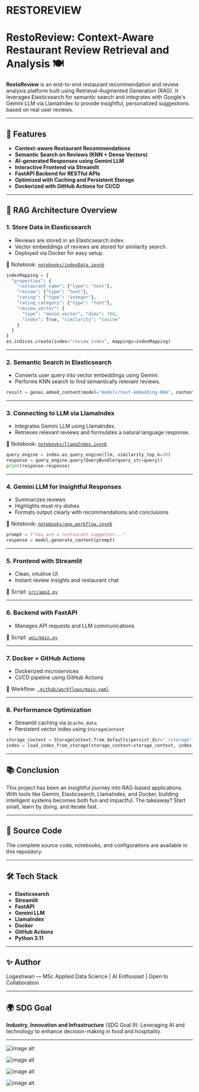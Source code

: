 # RESTOREVIEW

# RestoReview: Context-Aware Restaurant Review Retrieval and Analysis 🍽️

**RestoReview** is an end-to-end restaurant recommendation and review analysis platform built using Retrieval-Augmented Generation (RAG). It leverages Elasticsearch for semantic search and integrates with Google's Gemini LLM via LlamaIndex to provide insightful, personalized suggestions based on real user reviews.

---

## 🚀 Features
- **Context-aware Restaurant Recommendations**
- **Semantic Search on Reviews (KNN + Dense Vectors)**
- **AI-generated Responses using Gemini LLM**
- **Interactive Frontend via Streamlit**
- **FastAPI Backend for RESTful APIs**
- **Optimized with Caching and Persistent Storage**
- **Dockerized with GitHub Actions for CI/CD**

---

## 🧠 RAG Architecture Overview

### 1. Store Data in Elasticsearch
- Reviews are stored in an Elasticsearch index.
- Vector embeddings of reviews are stored for similarity search.
- Deployed via Docker for easy setup.

📓 Notebook: [`notebooks/indexData.ipynb`](Notebook/indexData.ipynb)

```python
indexMapping = {
  "properties": {
    "restaurant_name": {"type": "text"},
    "review": {"type": "text"},
    "rating": {"type": "integer"},
    "rating_category": {"type": "text"},
    "review_vector": {
      "type": "dense_vector", "dims": 768,
      "index": True, "similarity": "cosine"
    }
  }
}
es.indices.create(index="review_index", mappings=indexMapping)
```

---

### 2. Semantic Search in Elasticsearch
- Converts user query into vector embeddings using Gemini.
- Performs KNN search to find semantically relevant reviews.

```python
result = genai.embed_content(model="models/text-embedding-004", content=text)
```

---

### 3. Connecting to LLM via LlamaIndex
- Integrates Gemini LLM using LlamaIndex.
- Retrieves relevant reviews and formulates a natural language response.

📓 Notebook: [`notebooks/llamaIndex.ipynb`](Notebook/llamaIndex.ipynb)

```python
query_engine = index.as_query_engine(llm, similarity_top_k=10)
response = query_engine.query(QueryBundle(query_str=query))
print(response.response)
```

---

### 4. Gemini LLM for Insightful Responses
- Summarizes reviews
- Highlights must-try dishes
- Formats output clearly with recommendations and conclusions

📓 Notebook: [`notebooks/app_workflow.ipynb`](Notebook/app_workflow.ipynb)

```python
prompt = f"You are a restaurant suggestor..."
response = model.generate_content(prompt)
```

---

### 5. Frontend with Streamlit
- Clean, intuitive UI
- Instant review insights and restaurant chat

📄 Script: [`src/app2.py`](SRC/app2.py)

---

### 6. Backend with FastAPI
- Manages API requests and LLM communications

📄 Script: [`api/main.py`](API/main.py)

---

### 7. Docker + GitHub Actions
- Dockerized microservices
- CI/CD pipeline using GitHub Actions

📄 Workflow: [`.github/workflows/main.yaml`](Workflows/main.yaml)

---

### 8. Performance Optimization
- Streamlit caching via `@cache_data`
- Persistent vector index using `StorageContext`

```python
storage_context = StorageContext.from_defaults(persist_dir="./storage")
index = load_index_from_storage(storage_context=storage_context, index_id="vector_index")
```

---

## 📚 Conclusion
This project has been an insightful journey into RAG-based applications. With tools like Gemini, Elasticsearch, LlamaIndex, and Docker, building intelligent systems becomes both fun and impactful. The takeaway? Start small, learn by doing, and iterate fast.

---

## 🧾 Source Code
The complete source code, notebooks, and configurations are available in this repository.

---

## 🛠️ Tech Stack
- **Elasticsearch**
- **Streamlit**
- **FastAPI**
- **Gemini LLM**
- **LlamaIndex**
- **Docker**
- **GitHub Actions**
- **Python 3.11**

---

## ✨ Author
Logeshwari — MSc Applied Data Science | AI Enthusiast | Open to Collaboration

---

## 🌍 SDG Goal
**Industry, Innovation and Infrastructure** (SDG Goal 9): Leveraging AI and technology to enhance decision-making in food and hospitality.

---

![image alt](https://github.com/Logeshwari0809/RESTOREVIEW/blob/9a0e2d9986b652fc43c092a2c7fe8bc282c7dbc9/screencapture-localhost-8501-2025-05-07-20_12_38.png)


![image alt](https://github.com/Logeshwari0809/RESTOREVIEW/blob/9a0e2d9986b652fc43c092a2c7fe8bc282c7dbc9/screencapture-localhost-8501-2025-05-07-20_14_34.png)


![image alt](https://github.com/Logeshwari0809/RESTOREVIEW/blob/9a0e2d9986b652fc43c092a2c7fe8bc282c7dbc9/screencapture-localhost-8501-2025-05-07-20_17_14.png)


![image alt](https://github.com/Logeshwari0809/RESTOREVIEW/blob/29884a4d718bd3b37c9856e010a559e4023b0105/Screenshots/screencapture-localhost-8501-2025-05-07-20_41_17.png)
